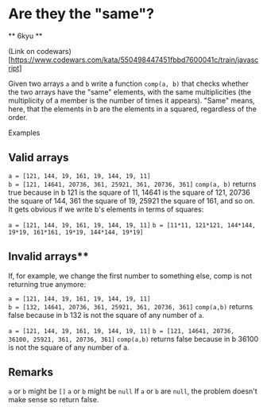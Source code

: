 # Are they the "same"?
** 6kyu **

(Link on codewars)[https://www.codewars.com/kata/550498447451fbbd7600041c/train/javascript]

Given two arrays `a` and `b` write a function `comp(a, b)` that checks whether the two arrays have the "same" elements, with the same multiplicities (the multiplicity of a member is the number of times it appears). "Same" means, here, that the elements in b are the elements in a squared, regardless of the order.

Examples
## Valid arrays
`a = [121, 144, 19, 161, 19, 144, 19, 11]`  
`b = [121, 14641, 20736, 361, 25921, 361, 20736, 361]`
`comp(a, b)` returns true because in b 121 is the square of 11, 14641 is the square of 121, 20736 the square of 144, 361 the square of 19, 25921 the square of 161, and so on. It gets obvious if we write b's elements in terms of squares:

`a = [121, 144, 19, 161, 19, 144, 19, 11]` 
`b = [11*11, 121*121, 144*144, 19*19, 161*161, 19*19, 144*144, 19*19]`

## Invalid arrays**
If, for example, we change the first number to something else, comp is not returning true anymore:

`a = [121, 144, 19, 161, 19, 144, 19, 11]`  
`b = [132, 14641, 20736, 361, 25921, 361, 20736, 361]`
`comp(a,b)` returns false because in b 132 is not the square of any number of `a`.

`a = [121, 144, 19, 161, 19, 144, 19, 11]` 
`b = [121, 14641, 20736, 36100, 25921, 361, 20736, 361]`
`comp(a,b)` returns false because in b 36100 is not the square of any number of a.

## Remarks
`a` or `b` might be `[]`
`a` or `b` might be `null`
If `a` or `b` are `null`, the problem doesn't make sense so return false.